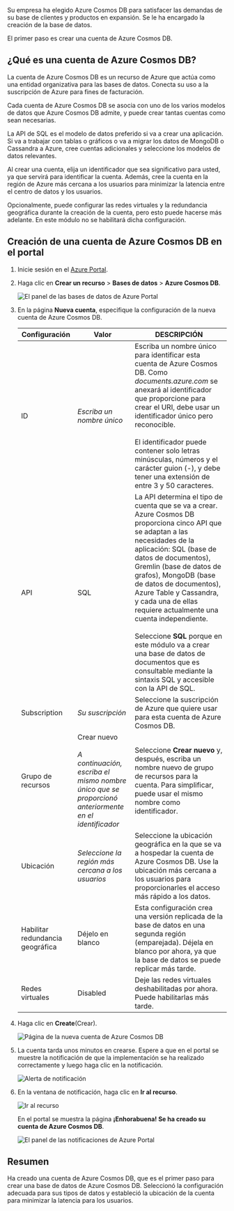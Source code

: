Su empresa ha elegido Azure Cosmos DB para satisfacer las demandas de su base de clientes y productos en expansión. Se le ha encargado la creación de la base de datos.

El primer paso es crear una cuenta de Azure Cosmos DB. 

## <a name="what-is-an-azure-cosmos-db-account"></a>¿Qué es una cuenta de Azure Cosmos DB?

La cuenta de Azure Cosmos DB es un recurso de Azure que actúa como una entidad organizativa para las bases de datos. Conecta su uso a la suscripción de Azure para fines de facturación.

Cada cuenta de Azure Cosmos DB se asocia con uno de los varios modelos de datos que Azure Cosmos DB admite, y puede crear tantas cuentas como sean necesarias. 

La API de SQL es el modelo de datos preferido si va a crear una aplicación. Si va a trabajar con tablas o gráficos o va a migrar los datos de MongoDB o Cassandra a Azure, cree cuentas adicionales y seleccione los modelos de datos relevantes.

Al crear una cuenta, elija un identificador que sea significativo para usted, ya que servirá para identificar la cuenta. Además, cree la cuenta en la región de Azure más cercana a los usuarios para minimizar la latencia entre el centro de datos y los usuarios.

Opcionalmente, puede configurar las redes virtuales y la redundancia geográfica durante la creación de la cuenta, pero esto puede hacerse más adelante. En este módulo no se habilitará dicha configuración.

## <a name="creating-an-azure-cosmos-db-account-in-the-portal"></a>Creación de una cuenta de Azure Cosmos DB en el portal

<!--TODO: Update portal link with one that routes to free Learning acct-->
1. Inicie sesión en el [Azure Portal](https://portal.azure.com/).
2. Haga clic en **Crear un recurso** > **Bases de datos** > **Azure Cosmos DB**.
   
   ![El panel de las bases de datos de Azure Portal](../media/1-introduction/create-nosql-db-databases-json-tutorial-1.png)

3. En la página **Nueva cuenta**, especifique la configuración de la nueva cuenta de Azure Cosmos DB.
 
    Configuración|Valor|DESCRIPCIÓN
    ---|---|---
    ID|*Escriba un nombre único*|Escriba un nombre único para identificar esta cuenta de Azure Cosmos DB. Como *documents.azure.com* se anexará al identificador que proporcione para crear el URI, debe usar un identificador único pero reconocible.<br><br>El identificador puede contener solo letras minúsculas, números y el carácter guion (-), y debe tener una extensión de entre 3 y 50 caracteres.
    API|SQL|La API determina el tipo de cuenta que se va a crear. Azure Cosmos DB proporciona cinco API que se adaptan a las necesidades de la aplicación: SQL (base de datos de documentos), Gremlin (base de datos de grafos), MongoDB (base de datos de documentos), Azure Table y Cassandra, y cada una de ellas requiere actualmente una cuenta independiente. <br><br>Seleccione **SQL** porque en este módulo va a crear una base de datos de documentos que es consultable mediante la sintaxis SQL y accesible con la API de SQL.|
    Subscription|*Su suscripción*|Seleccione la suscripción de Azure que quiere usar para esta cuenta de Azure Cosmos DB. 
    Grupo de recursos|Crear nuevo<br><br>*A continuación, escriba el mismo nombre único que se proporcionó anteriormente en el identificador*|Seleccione **Crear nuevo** y, después, escriba un nombre nuevo de grupo de recursos para la cuenta. Para simplificar, puede usar el mismo nombre como identificador. 
    Ubicación|*Seleccione la región más cercana a los usuarios*|Seleccione la ubicación geográfica en la que se va a hospedar la cuenta de Azure Cosmos DB. Use la ubicación más cercana a los usuarios para proporcionarles el acceso más rápido a los datos.
    Habilitar redundancia geográfica| Déjelo en blanco | Esta configuración crea una versión replicada de la base de datos en una segunda región (emparejada). Déjela en blanco por ahora, ya que la base de datos se puede replicar más tarde. 
    Redes virtuales|Disabled|Deje las redes virtuales deshabilitadas por ahora. Puede habilitarlas más tarde. 

4. Haga clic en **Create**(Crear).

    ![Página de la nueva cuenta de Azure Cosmos DB](../media/1-introduction/azure-cosmos-db-create-new-account.png)

5. La cuenta tarda unos minutos en crearse. Espere a que en el portal se muestre la notificación de que la implementación se ha realizado correctamente y luego haga clic en la notificación. 

    ![Alerta de notificación](../media/1-introduction/azure-cosmos-db-notification.png)

6. En la ventana de notificación, haga clic en **Ir al recurso**.

    ![Ir al recurso](../media/1-introduction/azure-cosmos-db-go-to-resource.png)

    En el portal se muestra la página **¡Enhorabuena! Se ha creado su cuenta de Azure Cosmos DB**.

    ![El panel de las notificaciones de Azure Portal](../media/1-introduction/azure-cosmos-db-account-created.png)

## <a name="summary"></a>Resumen

Ha creado una cuenta de Azure Cosmos DB, que es el primer paso para crear una base de datos de Azure Cosmos DB. Seleccionó la configuración adecuada para sus tipos de datos y estableció la ubicación de la cuenta para minimizar la latencia para los usuarios.
